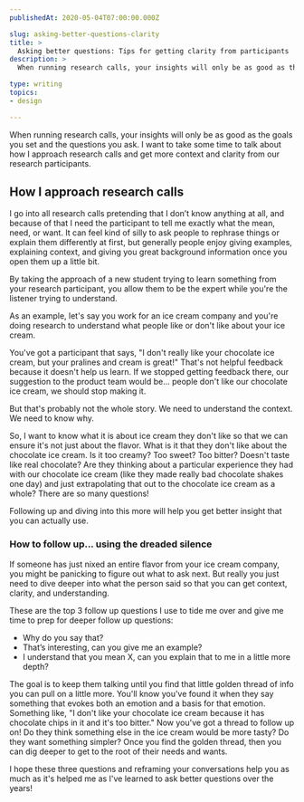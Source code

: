 ```yaml
---
publishedAt: 2020-05-04T07:00:00.000Z

slug: asking-better-questions-clarity
title: >
  Asking better questions: Tips for getting clarity from participants
description: >
  When running research calls, your insights will only be as good as the goals you set and the questions you ask. I want to take some time to talk about how I approach research calls and get more context and clarity from our research participants.

type: writing
topics:
- design

---
```


When running research calls, your insights will only be as good as the goals you set and the questions you ask. I want to take some time to talk about how I approach research calls and get more context and clarity from our research participants.

## How I approach research calls
I go into all research calls pretending that I don’t know anything at all, and because of that I need the participant to tell me exactly what the mean, need, or want. It can feel kind of silly to ask people to rephrase things or explain them differently at first, but generally people enjoy giving examples, explaining context, and giving you great background information once you open them up a little bit. 

By taking the approach of a new student trying to learn something from your research participant, you allow them to be the expert while you're the listener trying to understand. 

As an example, let's say you work for an ice cream company and you're doing research to understand what people like or don't like about your ice cream. 

You've got a participant that says, "I don't really like your chocolate ice cream, but your pralines and cream is great!" That's not helpful feedback because it doesn't help us learn. If we stopped getting feedback there, our suggestion to the product team would be... people don't like our chocolate ice cream, we should stop making it. 

But that's probably not the whole story. We need to understand the context. We need to know why. 

So, I want to know what it is about ice cream they don't like so that we can ensure it's not just about the flavor. What is it that they don't like about the chocolate ice cream. Is it too creamy? Too sweet? Too bitter? Doesn't taste like real chocolate? Are they thinking about a particular experience they had with our chocolate ice cream (like they made really bad chocolate shakes one day) and just extrapolating that out to the chocolate ice cream as a whole? There are so many questions!

Following up and diving into this more will help you get better insight that you can actually use. 

### How to follow up... using the dreaded silence

If someone has just nixed an entire flavor from your ice cream company, you might be panicking to figure out what to ask next. But really you just need to dive deeper into what the person said so that you can get context, clarity, and understanding. 

These are the top 3 follow up questions I use to tide me over and give me time to prep for deeper follow up questions:

* Why do you say that?
* That’s interesting, can you give me an example?
* I understand that you mean X, can you explain that to me in a little more depth?

The goal is to keep them talking until you find that little golden thread of info you can pull on a little more. You'll know you've found it when they say something that evokes both an emotion and a basis for that emotion. Something like, "I don't like your chocolate ice cream because it has chocolate chips in it and it's too bitter." Now you've got a thread to follow up on! Do they think something else in the ice cream would be more tasty? Do they want something simpler? Once you find the golden thread, then you can dig deeper to get to the root of their needs and wants.

I hope these three questions and reframing your conversations help you as much as it's helped me as I've learned to ask better questions over the years!